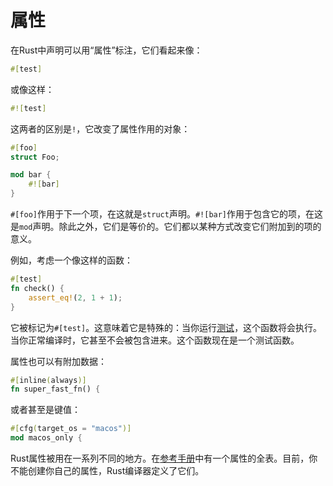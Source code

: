 # 属性
在Rust中声明可以用“属性”标注，它们看起来像：

```rust
#[test]
```

或像这样：

```rust
#![test]
```

这两者的区别是`!`，它改变了属性作用的对象：

```rust
#[foo]
struct Foo;

mod bar {
    #![bar]
}
```

`#[foo]`作用于下一个项，在这就是`struct`声明。`#![bar]`作用于包含它的项，在这是`mod`声明。除此之外，它们是等价的。它们都以某种方式改变它们附加到的项的意义。

例如，考虑一个像这样的函数：

```rust
#[test]
fn check() {
    assert_eq!(2, 1 + 1);
}
```

它被标记为`#[test]`。这意味着它是特殊的：当你运行[测试](http://doc.rust-lang.org/nightly/book/testing.html)，这个函数将会执行。当你正常编译时，它甚至不会被包含进来。这个函数现在是一个测试函数。

属性也可以有附加数据：

```rust
#[inline(always)]
fn super_fast_fn() {
```

或者甚至是键值：

```rust
#[cfg(target_os = "macos")]
mod macos_only {
```

Rust属性被用在一系列不同的地方。在[参考手册](http://doc.rust-lang.org/nightly/reference.html#attributes)中有一个属性的全表。目前，你不能创建你自己的属性，Rust编译器定义了它们。
